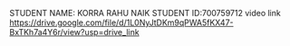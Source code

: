 STUDENT NAME: KORRA RAHU NAIK STUDENT ID:700759712 video link
https://drive.google.com/file/d/1L0NyJtDKm9qPWA5fKX47-BxTKh7a4Y6r/view?usp=drive_link
